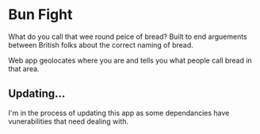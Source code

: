 # Bun Fight

What do you call that wee round peice of bread? Built to end arguements between British folks about the correct naming of bread.

Web app geolocates where you are and tells you what people call bread in that area.

## Updating...

I'm in the process of updating this app as some dependancies have vunerabilities that need dealing with.
